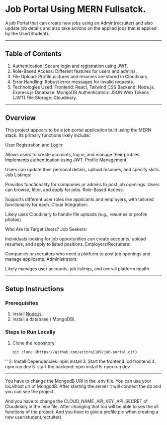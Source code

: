 # Job Portal Using MERN Fullsatck.

A job Portal that can create new jobs using an Admin(recruiter) and also update job details and also take actions on the applied jobs that is applied by the User(Student). 

---

## Table of Contents
1. Authentication: Secure login and registration using JWT.
2. Role-Based Access: Different features for users and admins.
3. File Upload: Profile pictures and resumes are stored in Cloudinary.
4. Error Handling: Robust error messages for invalid requests.
5. Technologies Used: Frontend: React, Tailwind CSS
Backend: Node.js, Express.js
Database: MongoDB
Authentication: JSON Web Tokens (JWT)
File Storage: Cloudinary.


---

## Overview

This project appears to be a job portal application built using the MERN stack. Its primary functions likely include:

User Registration and Login:

Allows users to create accounts, log in, and manage their profiles.
Implements authentication using JWT.
Profile Management:

Users can update their personal details, upload resumes, and specify skills.
Job Listings:

Provides functionality for companies or admins to post job openings.
Users can browse, filter, and apply for jobs.
Role-Based Access:

Supports different user roles like applicants and employers, with tailored functionality for each.
Cloud Integration:

Likely uses Cloudinary to handle file uploads (e.g., resumes or profile photos).


Who Are Its Target Users?
Job Seekers:

Individuals looking for job opportunities can create accounts, upload resumes, and apply to listed positions.
Employers/Recruiters:

Companies or recruiters who need a platform to post job openings and manage applicants.
Administrators:

Likely manages user accounts, job listings, and overall platform health.


---

## Setup Instructions

### Prerequisites
1. Install [Node.js](https://nodejs.org/).
2. Install a database ( MongoDB).


### Steps to Run Locally
1. Clone the repository:
   ```bash
   git clone (https://github.com/aritra1189/job-portal.git)
''
2. Install Dependencies: npm install
3. Start the frontend: cd frontend
4. npm run dev
5. start the backend: npm install
6. npm run dev


*****
You have to change the MongodB URI in the .env file. You can use your localhost url of MongodB. After starting the server it will connect the db and you can see the project.

And you have to change the CLOUD_NAME ,API_KEY ,API_SECRET of Cloudinary in the .env file. After changing that tou will be able to ses the all functions of the project. And you have to give a profile pic when creating a new user(student,rectuiter).


